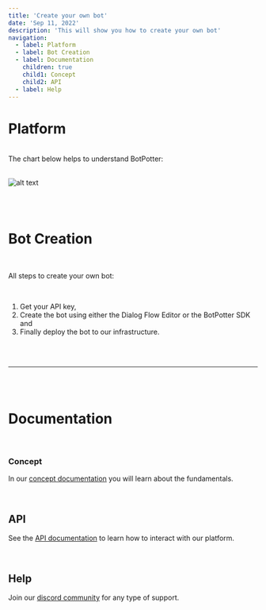 ```yaml
---
title: 'Create your own bot'
date: 'Sep 11, 2022'
description: 'This will show you how to create your own bot'
navigation:
  - label: Platform
  - label: Bot Creation
  - label: Documentation
    children: true
    child1: Concept
    child2: API
  - label: Help
---
```


#  Platform
<br/>
The chart below helps to understand BotPotter:
 <br/><br/>

![alt text](https://website-botpotter.vercel.app/img/platform.png)

 <br/><br/>
 
# Bot Creation

<br/>

All steps to create your own bot:

<br/>

  1. Get your API key,
  2. Create the bot using either the Dialog Flow Editor or the BotPotter SDK and
  3. Finally deploy the bot to our infrastructure.

 <br/><br/>
<hr/>
 <br/><br/>

# Documentation

<br/>

### Concept

In our [concept documentation](https://link-url-here.org) you will learn about the fundamentals.

<br/>

## API

See the [API documentation](/docs/api) to learn how to interact with our platform.

<br/>

## Help

Join our [discord community](https://link-url-here.org) for any type of support.

